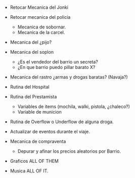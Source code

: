 - Retocar Mecanica del Jonki

- Retocar mecanica del policia
    - Mecanica de sobornar.
    - Mecanica de la carcel.

- Mecanica del ¿pijo?

- Mecanica del soplon
    - ¿Es el vendedor del barrio un secreta?
    - ¿En que barrio puedo pillar barato X?

- Mecanica del rastro
    ¿armas y drogas baratas? (Navaja?)

- Rutina del Hospital

- Rutina del Prestamista
    - Variables de items (mochila, walki, pistola, ¿chaleco?)
    - Variable de municion

- Rutina de Overflow o Underflow de alguna droga.

- Actualizar de eventos durante el viaje.

- Mecanica de compraventa
    - Depurar y afinar los precios aleatorios por Barrio.

- Graficos
    ALL OF THEM

- Musica
    ALL OF IT.